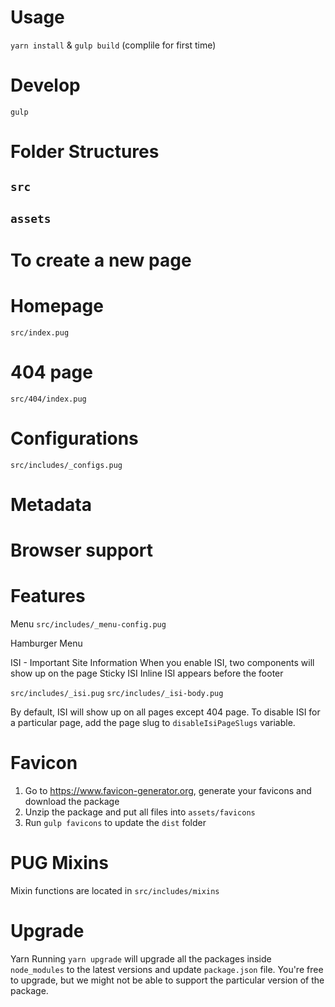 # Usage
`yarn install` & `gulp build` (complile for first time)

# Develop
`gulp`

# Folder Structures
## `src`
## `assets`

# To create a new page

# Homepage
`src/index.pug`

# 404 page
`src/404/index.pug`

# Configurations
`src/includes/_configs.pug`

# Metadata

# Browser support


# Features
Menu
`src/includes/_menu-config.pug`

Hamburger Menu

ISI - Important Site Information
When you enable ISI, two components will show up on the page
Sticky ISI
Inline ISI appears before the footer

`src/includes/_isi.pug`
`src/includes/_isi-body.pug`

By default, ISI will show up on all pages except 404 page.
To disable ISI for a particular page, add the page slug to `disableIsiPageSlugs` variable.

# Favicon
1. Go to https://www.favicon-generator.org, generate your favicons and download the package
2. Unzip the package and put all files into `assets/favicons`
3. Run `gulp favicons` to update the `dist` folder

# PUG Mixins
Mixin functions are located in `src/includes/mixins`

# Upgrade

Yarn
Running `yarn upgrade` will upgrade all the packages inside `node_modules` to the latest versions and update `package.json` file. You're free to upgrade, but we might not be able to support the particular version of the package.


